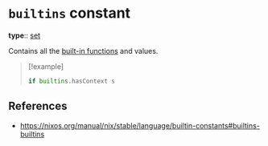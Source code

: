 # `builtins` constant

**type**:: [set](data-types.md)

Contains all the [built-in functions](builtin-functions.md) and values.

> [!example]
> 
> ```nix
> if builtins.hasContext s
> ```

## References

- https://nixos.org/manual/nix/stable/language/builtin-constants#builtins-builtins